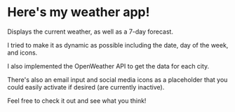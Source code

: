 # Here's my weather app!

Displays the current weather, as well as a 7-day forecast. 

I tried to make it as dynamic as possible including the date, day of the week, and icons. 

I also implemented the OpenWeather API to get the data for each city. 

There's also an email input and social media icons as a placeholder that you could easily activate if desired (are currently inactive). 

Feel free to check it out and see what you think!
